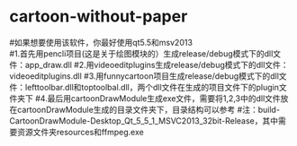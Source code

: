 # cartoon-without-paper
#如果想要使用该软件，你最好使用qt5.5和msv2013  
#1.首先用pencli项目(这是关于绘图模块的）生成release/debug模式下的dll文件：app_draw.dll
#2.用videoeditplugins生成release/debug模式下的dll文件：videoeditplugins.dll
#3.用funnycartoon项目生成release/debug模式下的dll文件：lefttoolbar.dll和toptoolbal.dll，两个dll文件在生成的项目文件下的plugin文件夹下
#4.最后用cartoonDrawModule生成exe文件，需要将1,2,3中的dll文件放在cartoonDrawModule生成的目录文件夹下，目录结构可以参考
#注：build-CartoonDrawModule-Desktop_Qt_5_5_1_MSVC2013_32bit-Release，其中需要资源文件夹resources和ffmpeg.exe
